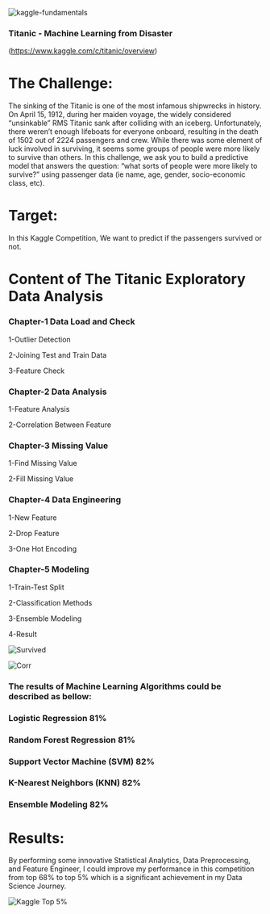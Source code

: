 ![kaggle-fundamentals](https://user-images.githubusercontent.com/57557590/106743629-e8cc4b00-6633-11eb-9acf-b37c149b9506.png)

### Titanic - Machine Learning from Disaster 
(https://www.kaggle.com/c/titanic/overview)


# The Challenge:
The sinking of the Titanic is one of the most infamous shipwrecks in history.  On April 15, 1912, during her maiden voyage, the widely considered “unsinkable” RMS Titanic sank after colliding with an iceberg. Unfortunately, there weren’t enough lifeboats for everyone onboard, resulting in the death of 1502 out of 2224 passengers and crew.  While there was some element of luck involved in surviving, it seems some groups of people were more likely to survive than others.  In this challenge, we ask you to build a predictive model that answers the question: “what sorts of people were more likely to survive?” using passenger data (ie name, age, gender, socio-economic class, etc).
# Target:
In this Kaggle Competition, We want to predict if the passengers survived or not.

# Content of The Titanic Exploratory Data Analysis

### Chapter-1 Data Load and Check
1-Outlier Detection

2-Joining Test and Train Data

3-Feature Check

### Chapter-2 Data Analysis
1-Feature Analysis

2-Correlation Between Feature

### Chapter-3 Missing Value
1-Find Missing Value

2-Fill Missing Value

### Chapter-4 Data Engineering
1-New Feature

2-Drop Feature

3-One Hot Encoding

### Chapter-5 Modeling
1-Train-Test Split

2-Classification Methods

3-Ensemble Modeling

4-Result

![Survived](https://user-images.githubusercontent.com/57557590/106743398-9559fd00-6633-11eb-9239-b8d9b8d1dce3.PNG)

![Corr](https://user-images.githubusercontent.com/57557590/106743403-968b2a00-6633-11eb-9b26-6528bf5d1b40.PNG)

### The results of Machine Learning Algorithms could be described as bellow:
### Logistic Regression 81%

### Random Forest Regression 81%

### Support Vector Machine (SVM) 82%

### K-Nearest Neighbors (KNN) 82%

### Ensemble Modeling 82%

# Results:
By performing some innovative Statistical Analytics, Data Preprocessing, and Feature Engineer, I could improve my performance in this competition from top 68% to top 5% which is a significant achievement in my Data Science Journey.

![Kaggle Top 5%](https://user-images.githubusercontent.com/57557590/106751103-043c5380-663e-11eb-9eca-173b169cf2a8.PNG)

